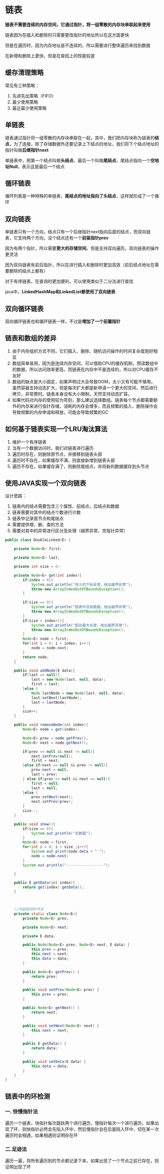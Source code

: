 # 链表

**链表不需要连续的内存空间，它通过指针，将一组零散的内存块串联起来使用**

链表因为在插入和删除时只需要更改指针的地址所以在这方面更快

但是在遍历时，因为内存地址是不连续的，所以需要进行整体遍历来找到数据

在新增和删除上更快，但是在查找上的性能较差

## 缓存清理策略

常见有三种策略：

1. 先进先出策略（FIFO）
2. 最少使用策略
3. 最近最少使用策略

## 单链表

链表通过指针将一组零散的内存块串联在一起，其中，我们把内存块称为链表的**结点**，为了连接，除了存储数据外还要记录上下结点的地址，我们将下个结点地址的指针叫做**后继指针next**

单链表中，把第一个结点叫做**头结点**，最后一个叫做**尾结点**，尾结点指向一个**空地址Null**，表示这是最后一个结点

## 循环链表

循环列表是一种特殊的单链表，**尾结点的地址指向了头结点**，这样就形成了一个循环

## 双向链表

单链表只有一个方向，结点只有一个后继指针next指向后面的结点，而双向链表，它支持两个方向，没个结点还有一个**前驱指针prev**

因为有两个指针，所以需要**更大的存储空间**。但是支持双向遍历，双向链表的操作更灵活

因为双向链表有前后指针，所以在进行插入和删除时更加高效（前后结点地址在需要删除的结点上都有）

对于有序链表，在查询时更加便利，可以使用类似于二分法进行查找

java中，**LinkedHashMap和LinkedList都使用了双向链表**

## 双向循环链表

双向循环链表也和循环链表一样，不过是**增加了一个前置指针**

## 链表和数组的差异

1. 由于内存组织方式不同，它们插入、删除、随机访问操作的时间复杂度刚好相反
2. 数组简单易用，因为是连续内存空间，可以借助CPU的缓存机制，预读数组中的数据，所以访问效率更高，而链表在内存中不是连续的，所以对CPU缓存不友好
3. 数组的缺点是大小固定，如果声明过大会导致OOM，太小又有可能不够用，虽然容器支持动态扩大，但是每次扩大都是新申请一个更大的空间，然后进行拷贝，非常费时。链表本身没有大小限制，天然支持动态扩容。
4. 如果代码对内存的使用较为苛刻，那么建议选择数组。链表每个节点都需要额外的内存来进行指针存储，消耗的内存会增多，而且频繁的插入、删除操作会导致频繁的内存申请和释放，可能会导致频繁的GC

## 如何基于链表实现一个LRU淘汰算法

1. 维护一个有序链表
2. 当有一个数据访问时，我们对链表进行遍历
3. 遍历时存在，则删除原节点，并挪移到链表头部
4. 遍历时不存在，如果缓存不满，则直接新增到链表头部
5. 遍历不存在，如果缓存满了，则删除尾结点，并将新的数据缓存到头节点

## 使用JAVA实现一个双向链表

设计思路：

1. 链表内的结点需要包含三个属性、前结点，后结点和数据
2. 链表需要对其中的结点个数进行计数
3. 链表中记录首节点和尾结点
4. 需要提供增、删、查的方法
5. 需要对其中的异常进行区分及处理（越界异常，空指针异常）

```java
public class DoubleLinked<E> {

    private Node<E> first;

    private Node<E> last;

    private int size = 0;

    private Node<E> get(int index){
        if(index < 0){
            System.out.println("传入的下标异常，抛出越界异常");
            throw new ArrayIndexOutOfBoundsException();
        }

        if(size == 0){
            System.out.println("链表中没有数据，抛出越界异常");
            throw new ArrayIndexOutOfBoundsException();
        }
        if(size < index+1){
            System.out.println("超出最大长度，抛出越界异常");
            throw new ArrayIndexOutOfBoundsException();
        }
        Node<E> node = first;
        for(int i = 0; i < index; i++){
            node = node.next;
        }
        return node;
    }

    public void addNode(E data){
        if(last == null){
            last = new Node(last, null, data);
            first = last;
        }else {
            Node lastNode = new Node(last, null, data);
            last.setNext(lastNode);
            last = lastNode;
        }
        size++;
    }

    public void removeNode(int index){
        Node<E> node = get(index);

        Node<E> prev = node.getPrev();
        Node<E> next = node.getNext();

        if(prev == null && next != null){
            next.setPrev(null);
            first = next;
        }else if(next == null && prev != null){
            prev.next = null;
            last = prev;
        } else if(prev == null && next == null){
            first = null;
            last = null;
        }else {
            prev.setNext(next);
            next.setPrev(prev);
        }
        size--;
    }

    public void show(){
        if(size == 0){
            System.out.println("无数据");
        }
        Node<E> node = first;
        for(int i = 0; i < size ;i++){
            System.out.print(node.data + " ");
            node = node.next;
        }
        System.out.println("-----------------");

    }

    public E getData(int index){
        return get(index).getData();
    }



    //内部提供的节点
    private static class Node<E>{
        private Node<E> prev;

        private Node<E> next;

        private E data;

        public Node(Node<E> prev, Node<E> next, E data) {
            this.prev = prev;
            this.next = next;
            this.data = data;
        }

        public Node<E> getPrev() {
            return prev;
        }

        public void setPrev(Node<E> prev) {
            this.prev = prev;
        }

        public Node<E> getNext() {
            return next;
        }

        public void setNext(Node<E> next) {
            this.next = next;
        }

        public E getData() {
            return data;
        }

        public void setData(E data) {
            this.data = data;
        }
    }
}

```

## 链表中的环检测

### 一. 快慢指针法

遍历一个链表，快指针每次跳跃两个进行遍历，慢指针每次一个进行遍历，如果出现了环，则快指针必然会先陷入环中，然后慢指针会在后面陷入环中，切在某一次遍历时会相遇，如果相遇则证明存在环

### 二.足迹法

遍历一遍，将所有遍历到的节点都记录下来，如果出现了一个节点之前已存在，则证明出现了环